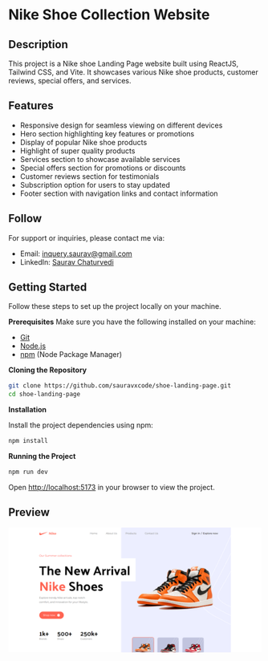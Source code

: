 # Nike Shoe Collection Website

## Description
This project is a Nike shoe Landing Page website built using ReactJS, Tailwind CSS, and Vite. It showcases various Nike shoe products, customer reviews, special offers, and services.

## Features
- Responsive design for seamless viewing on different devices
- Hero section highlighting key features or promotions
- Display of popular Nike shoe products
- Highlight of super quality products
- Services section to showcase available services
- Special offers section for promotions or discounts
- Customer reviews section for testimonials
- Subscription option for users to stay updated
- Footer section with navigation links and contact information

## Follow
For support or inquiries, please contact me via:
- Email: inquery.saurav@gmail.com
- LinkedIn: [Saurav Chaturvedi](https://www.linkedin.com/in/isaurav/)

## Getting Started
Follow these steps to set up the project locally on your machine.

**Prerequisites**
Make sure you have the following installed on your machine:

- [Git](https://git-scm.com/)
- [Node.js](https://nodejs.org/en)
- [npm](https://www.npmjs.com/) (Node Package Manager)

**Cloning the Repository**

```bash
git clone https://github.com/sauravxcode/shoe-landing-page.git
cd shoe-landing-page
```

**Installation**

Install the project dependencies using npm:

```bash
npm install
```


**Running the Project**

```bash
npm run dev
```

Open [http://localhost:5173](http://localhost:5173) in your browser to view the project.


## Preview
![Simple Calculator Preview](src/assets/images/preview.png)
